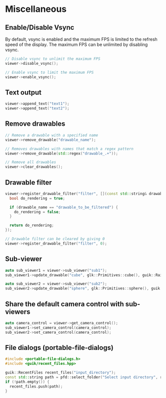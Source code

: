 # Miscellaneous

## Enable/Disable Vsync

By default, vsync is enabled and the maximum FPS is limited to the refresh speed of the display.
The maximum FPS can be unlimited by disabling vsync.

```cpp
// Disable vsync to unlimit the maximum FPS
viewer->disable_vsync();

// Enable vsync to limit the maximum FPS
viewer->enable_vsync();
```


## Text output

```cpp
viewer->append_text("text1");
viewer->append_text("text2");
```

## Remove drawables

```cpp
// Remove a drawable with a specified name
viewer->remove_drawable("drawable_name");

// Removes drawables with names that match a regex pattern
viewer->remove_drawable(std::regex("drawable_.+"));

// Remove all drawables
viewer->clear_drawables();
```

## Drawable filter

```cpp
viewer->register_drawable_filter("filter", [](const std::string& drawable_name) {
  bool do_rendering = true;

  if (drawable_name == "drawable_to_be_filtered") {
    do_rendering = false;
  }

  return do_rendering;
});

// Drawable filter can be cleared by giving 0
viewer->register_drawable_filter("filter", 0);
```

## Sub-viewer

```cpp
auto sub_viewer1 = viewer->sub_viewer("sub1");
sub_viewer1->update_drawable("cube", glk::Primitives::cube(), guik::Rainbow());

auto sub_viewer2 = viewer->sub_viewer("sub2");
sub_viewer2->update_drawable("sphere", glk::Primitives::sphere(), guik::Rainbow());
```

## Share the default camera control with sub-viewers

```cpp
auto camera_control = viewer->get_camera_control();
sub_viewer1->set_camera_control(camera_control);
sub_viewer2->set_camera_control(camera_control);
```

## File dialogs (portable-file-dialogs)

```cpp
#include <portable-file-dialogs.h>
#include <guik/recent_files.hpp>

guik::RecentFiles recent_files("input_directory");
const std::string path = pfd::select_folder("Select input directory", recent_files.most_recent()).result();
if (!path.empty()) {
  recent_files.push(path);
}
```

